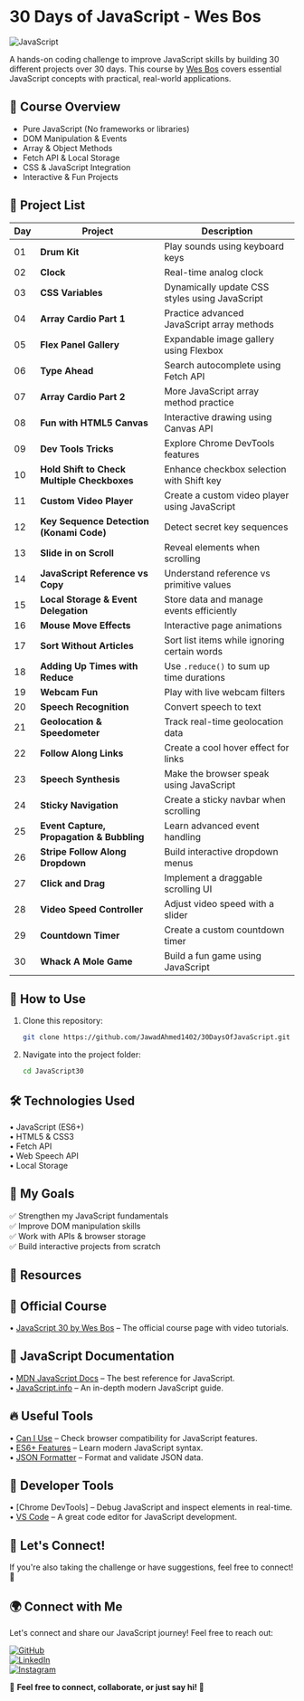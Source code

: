 # 30 Days of JavaScript - Wes Bos  

![JavaScript](https://img.shields.io/badge/JavaScript-ES6+-yellow?style=for-the-badge&logo=javascript)  

A hands-on coding challenge to improve JavaScript skills by building 30 different projects over 30 days. This course by [Wes Bos](https://javascript30.com/) covers essential JavaScript concepts with practical, real-world applications.  

## 🚀 Course Overview  
- Pure JavaScript (No frameworks or libraries)  
- DOM Manipulation & Events  
- Array & Object Methods  
- Fetch API & Local Storage  
- CSS & JavaScript Integration  
- Interactive & Fun Projects  

## 📌 Project List  
| Day | Project | Description |
|----|---------|------------|
| 01 | **Drum Kit** | Play sounds using keyboard keys |
| 02 | **Clock** | Real-time analog clock |
| 03 | **CSS Variables** | Dynamically update CSS styles using JavaScript |
| 04 | **Array Cardio Part 1** | Practice advanced JavaScript array methods |
| 05 | **Flex Panel Gallery** | Expandable image gallery using Flexbox |
| 06 | **Type Ahead** | Search autocomplete using Fetch API |
| 07 | **Array Cardio Part 2** | More JavaScript array method practice |
| 08 | **Fun with HTML5 Canvas** | Interactive drawing using Canvas API |
| 09 | **Dev Tools Tricks** | Explore Chrome DevTools features |
| 10 | **Hold Shift to Check Multiple Checkboxes** | Enhance checkbox selection with Shift key |
| 11 | **Custom Video Player** | Create a custom video player using JavaScript |
| 12 | **Key Sequence Detection (Konami Code)** | Detect secret key sequences |
| 13 | **Slide in on Scroll** | Reveal elements when scrolling |
| 14 | **JavaScript Reference vs Copy** | Understand reference vs primitive values |
| 15 | **Local Storage & Event Delegation** | Store data and manage events efficiently |
| 16 | **Mouse Move Effects** | Interactive page animations |
| 17 | **Sort Without Articles** | Sort list items while ignoring certain words |
| 18 | **Adding Up Times with Reduce** | Use `.reduce()` to sum up time durations |
| 19 | **Webcam Fun** | Play with live webcam filters |
| 20 | **Speech Recognition** | Convert speech to text |
| 21 | **Geolocation & Speedometer** | Track real-time geolocation data |
| 22 | **Follow Along Links** | Create a cool hover effect for links |
| 23 | **Speech Synthesis** | Make the browser speak using JavaScript |
| 24 | **Sticky Navigation** | Create a sticky navbar when scrolling |
| 25 | **Event Capture, Propagation & Bubbling** | Learn advanced event handling |
| 26 | **Stripe Follow Along Dropdown** | Build interactive dropdown menus |
| 27 | **Click and Drag** | Implement a draggable scrolling UI |
| 28 | **Video Speed Controller** | Adjust video speed with a slider |
| 29 | **Countdown Timer** | Create a custom countdown timer |
| 30 | **Whack A Mole Game** | Build a fun game using JavaScript |

## 📂 How to Use  
1. Clone this repository:  
   ```sh
   git clone https://github.com/JawadAhmed1402/30DaysOfJavaScript.git
   
2. Navigate into the project folder:
   ```sh
   cd JavaScript30

## 🛠️ Technologies Used
• JavaScript (ES6+)   
• HTML5 & CSS3   
• Fetch API   
• Web Speech API   
• Local Storage   

## 🎯 My Goals
✅ Strengthen my JavaScript fundamentals   
✅ Improve DOM manipulation skills   
✅ Work with APIs & browser storage   
✅ Build interactive projects from scratch   

## 🔗 Resources
## 📘 Official Course
• [JavaScript 30 by Wes Bos](https://javascript30.com/) – The official course page with video tutorials.
  
## 📖 JavaScript Documentation
• [MDN JavaScript Docs](https://developer.mozilla.org/en-US/docs/Web/JavaScript) – The best reference for JavaScript.   
• [JavaScript.info](https://javascript.info/) – An in-depth modern JavaScript guide.   

## 🔥 Useful Tools
• [Can I Use](https://caniuse.com/) – Check browser compatibility for JavaScript features.   
• [ES6+ Features](https://es6-features.org/) – Learn modern JavaScript syntax.    
• [JSON Formatter](https://jsonformatter.org/) – Format and validate JSON data.    

## 🎨 Developer Tools
• [Chrome DevTools] – Debug JavaScript and inspect elements in real-time.   
• [VS Code](https://code.visualstudio.com/) – A great code editor for JavaScript development.   

## 🌟 Let's Connect!
If you're also taking the challenge or have suggestions, feel free to connect! 🚀    

## 🌍 Connect with Me  

Let's connect and share our JavaScript journey! Feel free to reach out:  

[![GitHub](https://img.shields.io/badge/GitHub-000?style=for-the-badge&logo=github)](https://github.com/JawadAhmed1402)   
[![LinkedIn](https://img.shields.io/badge/LinkedIn-0077B5?style=for-the-badge&logo=linkedin)](https://linkedin.com/in/jawad-ahmed-1261912a8)  
[![Instagram](https://img.shields.io/badge/Instagram-E4405F?style=for-the-badge&logo=instagram&logoColor=white)](https://instagram.com/jawa.d1438)  

💬 **Feel free to connect, collaborate, or just say hi! 🚀**


